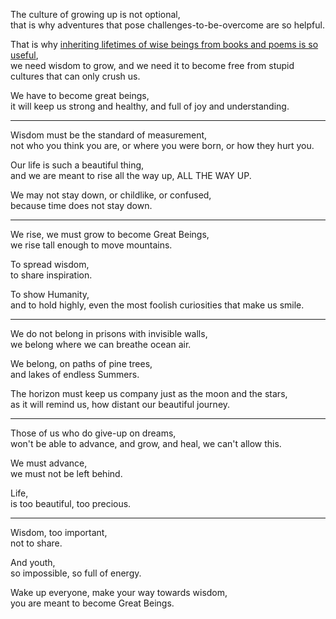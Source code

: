 The culture of growing up is not optional,\
that is why adventures that pose challenges-to-be-overcome are so helpful.

That is why [inheriting lifetimes of wise beings from books and poems is so useful](https://www.youtube.com/watch?v=k6_QUhUPrF4),\
we need wisdom to grow, and we need it to become free from stupid cultures that can only crush us.

We have to become great beings,\
it will keep us strong and healthy, and full of joy and understanding.

---

Wisdom must be the standard of measurement,\
not who you think you are, or where you were born, or how they hurt you.

Our life is such a beautiful thing,\
and we are meant to rise all the way up, ALL THE WAY UP.

We may not stay down, or childlike, or confused,\
because time does not stay down.

---

We rise, we must grow to become Great Beings,\
we rise tall enough to move mountains.

To spread wisdom,\
to share inspiration.

To show Humanity,\
and to hold highly, even the most foolish curiosities that make us smile.

---

We do not belong in prisons with invisible walls,\
we belong where we can breathe ocean air.

We belong, on paths of pine trees,\
and lakes of endless Summers.

The horizon must keep us company just as the moon and the stars,\
as it will remind us, how distant our beautiful journey.

---

Those of us who do give-up on dreams,\
won't be able to advance, and grow, and heal, we can't allow this.

We must advance,\
we must not be left behind.

Life,\
is too beautiful, too precious.

---

Wisdom, too important,\
not to share.

And youth,\
so impossible, so full of energy.

Wake up everyone, make your way towards wisdom,\
you are meant to become Great Beings.
